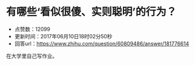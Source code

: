 # 有哪些‘看似很傻、实则聪明’的行为？
- 点赞数：12099
- 更新时间：2017年06月10日18时02分50秒
- 回答url：https://www.zhihu.com/question/60809486/answer/181776614
<body>
 <p data-pid="d92BigxY">在大学里自己写作业。</p>
</body>